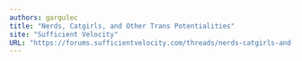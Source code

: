 ```yaml
---
authors: gargulec
title: "Nerds, Catgirls, and Other Trans Potentialities"
site: "Sufficient Velocity"
URL: "https://forums.sufficientvelocity.com/threads/nerds-catgirls-and-other-trans-potentialities-now-revised.104346"
---
```


